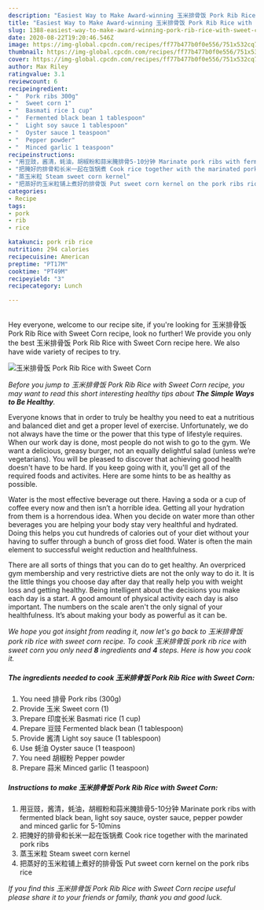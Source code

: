 ```yaml
---
description: "Easiest Way to Make Award-winning 玉米排骨饭 Pork Rib Rice with Sweet Corn"
title: "Easiest Way to Make Award-winning 玉米排骨饭 Pork Rib Rice with Sweet Corn"
slug: 1388-easiest-way-to-make-award-winning-pork-rib-rice-with-sweet-corn
date: 2020-08-22T19:20:46.546Z
image: https://img-global.cpcdn.com/recipes/ff77b477b0f0e556/751x532cq70/玉米排骨饭-pork-rib-rice-with-sweet-corn-recipe-main-photo.jpg
thumbnail: https://img-global.cpcdn.com/recipes/ff77b477b0f0e556/751x532cq70/玉米排骨饭-pork-rib-rice-with-sweet-corn-recipe-main-photo.jpg
cover: https://img-global.cpcdn.com/recipes/ff77b477b0f0e556/751x532cq70/玉米排骨饭-pork-rib-rice-with-sweet-corn-recipe-main-photo.jpg
author: Max Riley
ratingvalue: 3.1
reviewcount: 6
recipeingredient:
- "  Pork ribs 300g"
- "  Sweet corn 1"
- "  Basmati rice 1 cup"
- "  Fermented black bean 1 tablespoon"
- "  Light soy sauce 1 tablespoon"
- "  Oyster sauce 1 teaspoon"
- "  Pepper powder"
- "  Minced garlic 1 teaspoon"
recipeinstructions:
- "用豆豉，酱清，蚝油，胡椒粉和蒜米腌排骨5-10分钟 Marinate pork ribs with fermented black bean, light soy sauce, oyster sauce, pepper powder and minced garlic for 5-10mins"
- "把腌好的排骨和长米一起在饭锅煮 Cook rice together with the marinated pork ribs"
- "蒸玉米粒 Steam sweet corn kernel"
- "把蒸好的玉米粒铺上煮好的排骨饭 Put sweet corn kernel on the pork ribs rice"
categories:
- Recipe
tags:
- pork
- rib
- rice

katakunci: pork rib rice 
nutrition: 294 calories
recipecuisine: American
preptime: "PT17M"
cooktime: "PT49M"
recipeyield: "3"
recipecategory: Lunch

---
```

<br>
Hey everyone, welcome to our recipe site, if you're looking for 玉米排骨饭 Pork Rib Rice with Sweet Corn recipe, look no further! We provide you only the best 玉米排骨饭 Pork Rib Rice with Sweet Corn recipe here. We also have wide variety of recipes to try.
<br>


![玉米排骨饭 Pork Rib Rice with Sweet Corn](https://img-global.cpcdn.com/recipes/ff77b477b0f0e556/751x532cq70/玉米排骨饭-pork-rib-rice-with-sweet-corn-recipe-main-photo.jpg)

<i>Before you jump to 玉米排骨饭 Pork Rib Rice with Sweet Corn recipe, you may want to read this short interesting healthy tips about <strong>The Simple Ways to Be Healthy</strong>.</i>

Everyone knows that in order to truly be healthy you need to eat a nutritious and balanced diet and get a proper level of exercise. Unfortunately, we do not always have the time or the power that this type of lifestyle requires. When our work day is done, most people do not wish to go to the gym. We want a delicious, greasy burger, not an equally delightful salad (unless we’re vegetarians). You will be pleased to discover that achieving good health doesn't have to be hard. If you keep going with it, you'll get all of the required foods and activites. Here are some hints to be as healthy as possible.

Water is the most effective beverage out there. Having a soda or a cup of coffee every now and then isn’t a horrible idea. Getting all your hydration from them is a horrendous idea. When you decide on water more than other beverages you are helping your body stay very healthful and hydrated. Doing this helps you cut hundreds of calories out of your diet without your having to suffer through a bunch of gross diet food. Water is often the main element to successful weight reduction and healthfulness.

There are all sorts of things that you can do to get healthy. An overpriced gym membership and very restrictive diets are not the only way to do it. It is the little things you choose day after day that really help you with weight loss and getting healthy. Being intelligent about the decisions you make each day is a start. A good amount of physical activity each day is also important. The numbers on the scale aren't the only signal of your healthfulness. It’s about making your body as powerful as it can be. 


<i>We hope you got insight from reading it, now let's go back to 玉米排骨饭 pork rib rice with sweet corn recipe. To cook 玉米排骨饭 pork rib rice with sweet corn you only need <strong>8</strong> ingredients and <strong>4</strong> steps. Here is how you cook it.
</i>

##### The ingredients needed to cook 玉米排骨饭 Pork Rib Rice with Sweet Corn:

1. You need  排骨 Pork ribs (300g)
1. Provide  玉米 Sweet corn (1)
1. Prepare  印度长米 Basmati rice (1 cup)
1. Prepare  豆豉 Fermented black bean (1 tablespoon)
1. Provide  酱清 Light soy sauce (1 tablespoon)
1. Use  蚝油 Oyster sauce (1 teaspoon)
1. You need  胡椒粉 Pepper powder
1. Prepare  蒜米 Minced garlic (1 teaspoon)


##### Instructions to make 玉米排骨饭 Pork Rib Rice with Sweet Corn:

1. 用豆豉，酱清，蚝油，胡椒粉和蒜米腌排骨5-10分钟 Marinate pork ribs with fermented black bean, light soy sauce, oyster sauce, pepper powder and minced garlic for 5-10mins
1. 把腌好的排骨和长米一起在饭锅煮 Cook rice together with the marinated pork ribs
1. 蒸玉米粒 Steam sweet corn kernel
1. 把蒸好的玉米粒铺上煮好的排骨饭 Put sweet corn kernel on the pork ribs rice


<i>If you find this 玉米排骨饭 Pork Rib Rice with Sweet Corn recipe useful please share it to your friends or family, thank you and good luck.</i>
